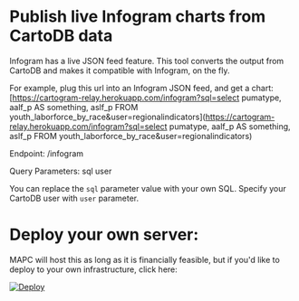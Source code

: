 # Publish live Infogram charts from CartoDB data

Infogram has a live JSON feed feature. This tool converts the output from CartoDB and makes it compatible with Infogram, on the fly. 

For example, plug this url into an Infogram JSON feed, and get a chart:
[https://cartogram-relay.herokuapp.com/infogram?sql=select pumatype, aalf_p AS something, aslf_p FROM youth_laborforce_by_race&user=regionalindicators](https://cartogram-relay.herokuapp.com/infogram?sql=select pumatype, aalf_p AS something, aslf_p FROM youth_laborforce_by_race&user=regionalindicators)

Endpoint:
/infogram

Query Parameters:
sql
user

You can replace the `sql` parameter value with your own SQL. Specify your CartoDB user with `user` parameter. 

# Deploy your own server:

MAPC will host this as long as it is financially feasible, but if you'd like to deploy to your own infrastructure, click here:

[![Deploy](https://www.herokucdn.com/deploy/button.svg)](https://heroku.com/deploy)
